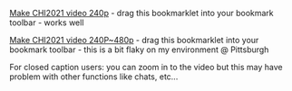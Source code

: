 <a href="javascript:(function(){$('.video-container').css('width','320px');return;})()">Make CHI2021 video 240p</a> - drag this bookmarklet into your bookmark toolbar - works well

<a href="javascript:(function(){$('.video-container').css('width','640px');return;})()">Make CHI2021 video 240P~480p</a> - drag this bookmarklet into your bookmark toolbar - this is a bit flaky on my environment @ Pittsburgh

For closed caption users: you can zoom in to the video but this may have problem with other functions like chats, etc...
